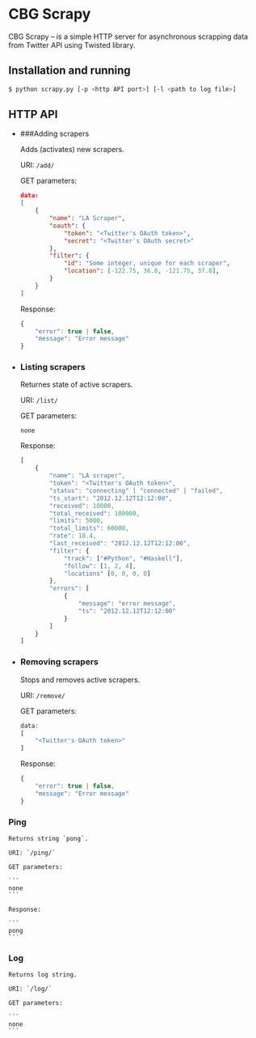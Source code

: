 # CBG Scrapy


CBG Scrapy – is a simple HTTP server for asynchronous scrapping  data from Twitter API using Twisted library.

## Installation and running

```bash
$ python scrapy.py [-p <http API port>] [-l <path to log file>]
```

## HTTP API


* ###Adding scrapers

	Adds (activates) new scrapers.

	URI: `/add/`
	
	GET parameters:
	
	```json
	data:
	[
		{
			"name": "LA Scraper",
			"oauth": {
				"token": "<Twitter's OAuth token>",
				"secret": "<Twitter's OAuth secret>"
			},
			"filter": {
				"id": "Some integer, unique for each scraper",
				"location": [-122.75, 36.8, -121.75, 37.8],
			}
		}
	]
	```
	Response:
	
	```js
	{
		"error": true | false,
		"message": "Error message"
	}
	```

* ### Listing scrapers
	
	Returnes state of active scrapers.
	
	URI: `/list/`
	
	GET parameters:
	
	
	```
	none
	```
	
	Response:
	
	```js
	[
		{
			"name": "LA scraper",
			"token": "<Twitter's OAuth token>",
			"status": "connecting" | "connected" | "failed",
			"ts_start": "2012.12.12T12:12:00",
			"received": 10000,
			"total_received": 100000,
			"limits": 5000,
			"total_limits": 60000,
			"rate": 10.4,			
			"last_received": "2012.12.12T12:12:00",
			"filter": {
				"track": ["#Python", "#Haskell"],
				"follow": [1, 2, 4],
				"locations" [0, 0, 0, 0]
			},
			"errors": [
				{
					"message": "error message",
					"ts": "2012.12.12T12:12:00"
				}
			]
		}
	]
	```
* ### Removing scrapers
	
	Stops and removes active scrapers.
	
	URI: `/remove/`
	
	GET parameters:
	
	```js
	data:
	[
		"<Twitter's OAuth token>"
	]
	```
	
	Response:
	
	```js
	{
		"error": true | false,
		"message": "Error message"
	}
	```
### Ping

	Returns string `pong`.
	
	URI: `/ping/`
	
	GET parameters:
	
	```
	none
	```
	
	Response:
	
	```
	pong
	```

### Log


	Returns log string.
	
	URI: `/log/`
	
	GET parameters:
	
	```
	none
	```
